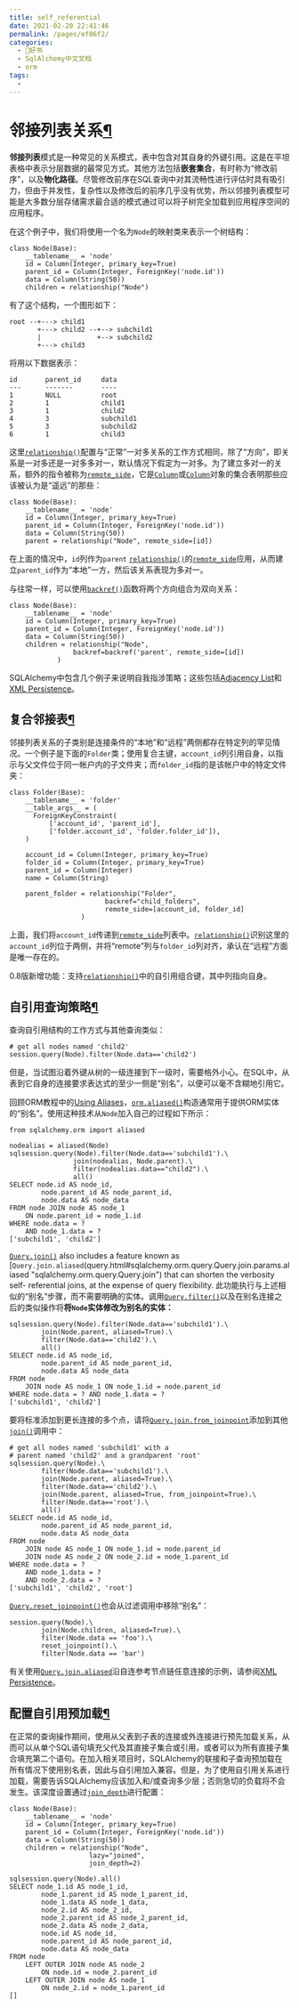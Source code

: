 ```yaml
---
title: self_referential
date: 2021-02-20 22:41:46
permalink: /pages/ef06f2/
categories:
  - 📖好书
  - SqlAlchemy中文文档
  - orm
tags:
  - 
---
```

邻接列表关系[¶](#adjacency-list-relationships "Permalink to this headline")
===========================================================================

**邻接列表**模式是一种常见的关系模式，表中包含对其自身的外键引用。这是在平坦表格中表示分层数据的最常见方式。其他方法包括**嵌套集合**，有时称为“修改前序”，以及**物化路径**。尽管修改前序在SQL查询中对其流畅性进行评估时具有吸引力，但由于并发性，复杂性以及修改后的前序几乎没有优势，所以邻接列表模型可能是大多数分层存储需求最合适的模式通过可以将子树完全加载到应用程序空间的应用程序。

在这个例子中，我们将使用一个名为`Node`的映射类来表示一个树结构：

    class Node(Base):
        __tablename__ = 'node'
        id = Column(Integer, primary_key=True)
        parent_id = Column(Integer, ForeignKey('node.id'))
        data = Column(String(50))
        children = relationship("Node")

有了这个结构，一个图形如下：

    root --+---> child1
           +---> child2 --+--> subchild1
           |              +--> subchild2
           +---> child3

将用以下数据表示：

    id       parent_id     data
    ---      -------       ----
    1        NULL          root
    2        1             child1
    3        1             child2
    4        3             subchild1
    5        3             subchild2
    6        1             child3

这里[`relationship()`](relationship_api.html#sqlalchemy.orm.relationship "sqlalchemy.orm.relationship")配置与“正常”一对多关系的工作方式相同，除了“方向”，即关系是一对多还是一对多多对一，默认情况下假定为一对多。为了建立多对一的关系，额外的指令被称为[`remote_side`](relationship_api.html#sqlalchemy.orm.relationship.params.remote_side "sqlalchemy.orm.relationship")，它是[`Column`](core_metadata.html#sqlalchemy.schema.Column "sqlalchemy.schema.Column")或[`Column`](core_metadata.html#sqlalchemy.schema.Column "sqlalchemy.schema.Column")对象的集合表明那些应该被认为是“遥远”的那些：

    class Node(Base):
        __tablename__ = 'node'
        id = Column(Integer, primary_key=True)
        parent_id = Column(Integer, ForeignKey('node.id'))
        data = Column(String(50))
        parent = relationship("Node", remote_side=[id])

在上面的情况中，`id`列作为`parent` [`relationship()`](relationship_api.html#sqlalchemy.orm.relationship "sqlalchemy.orm.relationship")的[`remote_side`](relationship_api.html#sqlalchemy.orm.relationship.params.remote_side "sqlalchemy.orm.relationship")应用，从而建立`parent_id`作为“本地”一方，然后该关系表现为多对一。

与往常一样，可以使用[`backref()`](relationship_api.html#sqlalchemy.orm.backref "sqlalchemy.orm.backref")函数将两个方向组合为双向关系：

    class Node(Base):
        __tablename__ = 'node'
        id = Column(Integer, primary_key=True)
        parent_id = Column(Integer, ForeignKey('node.id'))
        data = Column(String(50))
        children = relationship("Node",
                    backref=backref('parent', remote_side=[id])
                )

SQLAlchemy中包含几个例子来说明自我指涉策略；这些包括[Adjacency
List](examples.html#examples-adjacencylist)和[XML
Persistence](examples.html#examples-xmlpersistence)。

复合邻接表[¶](#composite-adjacency-lists "Permalink to this headline")
----------------------------------------------------------------------

邻接列表关系的子类别是连接条件的“本地”和“远程”两侧都存在特定列的罕见情况。一个例子是下面的`Folder`类；使用复合主键，`account_id`列引用自身，以指示与父文件位于同一帐户内的子文件夹；而`folder_id`指的是该帐户中的特定文件夹：

    class Folder(Base):
        __tablename__ = 'folder'
        __table_args__ = (
          ForeignKeyConstraint(
              ['account_id', 'parent_id'],
              ['folder.account_id', 'folder.folder_id']),
        )

        account_id = Column(Integer, primary_key=True)
        folder_id = Column(Integer, primary_key=True)
        parent_id = Column(Integer)
        name = Column(String)

        parent_folder = relationship("Folder",
                            backref="child_folders",
                            remote_side=[account_id, folder_id]
                      )

上面，我们将`account_id`传递到[`remote_side`](relationship_api.html#sqlalchemy.orm.relationship.params.remote_side "sqlalchemy.orm.relationship")列表中。[`relationship()`](relationship_api.html#sqlalchemy.orm.relationship "sqlalchemy.orm.relationship")识别这里的`account_id`列位于两侧，并将“remote”列与`folder_id`列对齐，承认在“远程”方面是唯一存在的。

0.8版新增功能：支持[`relationship()`](relationship_api.html#sqlalchemy.orm.relationship "sqlalchemy.orm.relationship")中的自引用组合键，其中列指向自身。

自引用查询策略[¶](#self-referential-query-strategies "Permalink to this headline")
----------------------------------------------------------------------------------

查询自引用结构的工作方式与其他查询类似：

    # get all nodes named 'child2'
    session.query(Node).filter(Node.data=='child2')

但是，当试图沿着外键从树的一级连接到下一级时，需要格外小心。在SQL中，从表到它自身的连接要求表达式的至少一侧是“别名”，以便可以毫不含糊地引用它。

回顾ORM教程中的[Using
Aliases](tutorial.html#ormtutorial-aliases)，[`orm.aliased()`](query.html#sqlalchemy.orm.aliased "sqlalchemy.orm.aliased")构造通常用于提供ORM实体的“别名”。使用这种技术从`Node`加入自己的过程如下所示：

    from sqlalchemy.orm import aliased

    nodealias = aliased(Node)
    sqlsession.query(Node).filter(Node.data=='subchild1').\
                    join(nodealias, Node.parent).\
                    filter(nodealias.data=="child2").\
                    all()
    SELECT node.id AS node_id,
            node.parent_id AS node_parent_id,
            node.data AS node_data
    FROM node JOIN node AS node_1
        ON node.parent_id = node_1.id
    WHERE node.data = ?
        AND node_1.data = ?
    ['subchild1', 'child2']

[`Query.join()`](query.html#sqlalchemy.orm.query.Query.join "sqlalchemy.orm.query.Query.join")
also includes a feature known as [`Query.join.aliased`(query.html#sqlalchemy.orm.query.Query.join.params.aliased "sqlalchemy.orm.query.Query.join")
that can shorten the verbosity self- referential joins, at the expense
of query flexibility.
此功能执行与上述相似的“别名”步骤，而不需要明确的实体。调用[`Query.filter()`](query.html#sqlalchemy.orm.query.Query.filter "sqlalchemy.orm.query.Query.filter")以及在别名连接之后的类似操作将**将`Node`实体修改为别名的实体：**

    sqlsession.query(Node).filter(Node.data=='subchild1').\
            join(Node.parent, aliased=True).\
            filter(Node.data=='child2').\
            all()
    SELECT node.id AS node_id,
            node.parent_id AS node_parent_id,
            node.data AS node_data
    FROM node
        JOIN node AS node_1 ON node_1.id = node.parent_id
    WHERE node.data = ? AND node_1.data = ?
    ['subchild1', 'child2']

要将标准添加到更长连接的多个点，请将[`Query.join.from_joinpoint`](query.html#sqlalchemy.orm.query.Query.join.params.from_joinpoint "sqlalchemy.orm.query.Query.join")添加到其他[`join()`](query.html#sqlalchemy.orm.query.Query.join "sqlalchemy.orm.query.Query.join")调用中：

    # get all nodes named 'subchild1' with a
    # parent named 'child2' and a grandparent 'root'
    sqlsession.query(Node).\
            filter(Node.data=='subchild1').\
            join(Node.parent, aliased=True).\
            filter(Node.data=='child2').\
            join(Node.parent, aliased=True, from_joinpoint=True).\
            filter(Node.data=='root').\
            all()
    SELECT node.id AS node_id,
            node.parent_id AS node_parent_id,
            node.data AS node_data
    FROM node
        JOIN node AS node_1 ON node_1.id = node.parent_id
        JOIN node AS node_2 ON node_2.id = node_1.parent_id
    WHERE node.data = ?
        AND node_1.data = ?
        AND node_2.data = ?
    ['subchild1', 'child2', 'root']

[`Query.reset_joinpoint()`](query.html#sqlalchemy.orm.query.Query.reset_joinpoint "sqlalchemy.orm.query.Query.reset_joinpoint")也会从过滤调用中移除“别名”：

    session.query(Node).\
            join(Node.children, aliased=True).\
            filter(Node.data == 'foo').\
            reset_joinpoint().\
            filter(Node.data == 'bar')

有关使用[`Query.join.aliased`](query.html#sqlalchemy.orm.query.Query.join.params.aliased "sqlalchemy.orm.query.Query.join")沿自连参考节点链任意连接的示例，请参阅[XML
Persistence](examples.html#examples-xmlpersistence)。

配置自引用预加载[¶](#configuring-self-referential-eager-loading "Permalink to this headline")
---------------------------------------------------------------------------------------------

在正常的查询操作期间，使用从父表到子表的连接或外连接进行预先加载关系，从而可以从单个SQL语句填充父代及其直接子集合或引用，或者可以为所有直接子集合填充第二个语句。在加入相关项目时，SQLAlchemy的联接和子查询预加载在所有情况下使用别名表，因此与自引用加入兼容。但是，为了使用自引用关系进行加载，需要告诉SQLAlchemy应该加入和/或查询多少层；否则急切的负载将不会发生。该深度设置通过[`join_depth`](mapping_api.html#sqlalchemy.orm.mapper.Mapper.relationships.params.join_depth "sqlalchemy.orm.mapper.Mapper.relationships")进行配置：

    class Node(Base):
        __tablename__ = 'node'
        id = Column(Integer, primary_key=True)
        parent_id = Column(Integer, ForeignKey('node.id'))
        data = Column(String(50))
        children = relationship("Node",
                        lazy="joined",
                        join_depth=2)

    sqlsession.query(Node).all()
    SELECT node_1.id AS node_1_id,
            node_1.parent_id AS node_1_parent_id,
            node_1.data AS node_1_data,
            node_2.id AS node_2_id,
            node_2.parent_id AS node_2_parent_id,
            node_2.data AS node_2_data,
            node.id AS node_id,
            node.parent_id AS node_parent_id,
            node.data AS node_data
    FROM node
        LEFT OUTER JOIN node AS node_2
            ON node.id = node_2.parent_id
        LEFT OUTER JOIN node AS node_1
            ON node_2.id = node_1.parent_id
    []
